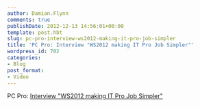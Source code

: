 ```yaml
---
author: Damian.Flynn
comments: true
publishDate: 2012-12-13 14:56:01+00:00
template: post.hbt
slug: pc-pro-interview-ws2012-making-it-pro-job-simpler
title: 'PC Pro: Interview "WS2012 making IT Pro Job Simpler"'
wordpress_id: 702
categories:
- Blog
post_format:
- Video
---
```


PC Pro: [Interview "WS2012 making IT Pro Job Simpler"](http://windowsserver2012.pcpro.co.uk/videos/44/windows-server-2012-how-it-makes-professionals-job-easier)
